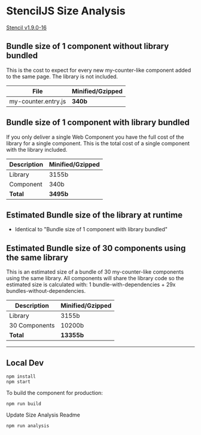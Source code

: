 # StencilJS Size Analysis

[Stencil v<!--VERSION-->1.9.0-16<!--/VERSION-->](https://stenciljs.com/)


## Bundle size of 1 component without library bundled

This is the cost to expect for every new my-counter-like component added to the same page. The library is not included.

| File            | Minified/Gzipped |
|---------------------|------|
| my-counter.entry.js | __<!--COMPONENT-->340<!--/COMPONENT-->b__ |


## Bundle size of 1 component with library bundled

If you only deliver a single Web Component you have the full cost of the library for a single component. This is the total cost of a single component with the library included.

| Description | Minified/Gzipped  |
|-------------|-------|
| Library     | <!--LIBRARY-->3155<!--/LIBRARY-->b |
| Component   | <!--COMPONENT-->340<!--/COMPONENT-->b  |
| __Total__   | __<!--LIBRARY_COMPONENT-->3495<!--/LIBRARY_COMPONENT-->b__ |


## Estimated Bundle size of the library at runtime

* Identical to "Bundle size of 1 component with library bundled"


## Estimated Bundle size of 30 components using the same library

This is an estimated size of a bundle of 30 my-counter-like components using the same library. All components will share the library code so the estimated size is calculated with: 1 bundle-with-dependencies + 29x bundles-without-dependencies.

| Description   | Minified/Gzipped   |
|---------------|--------|
| Library       | <!--LIBRARY-->3155<!--/LIBRARY-->b  |
| 30 Components | <!--COMPONENT_30-->10200<!--/COMPONENT_30-->b |
| __Total__     | __<!--LIBRARY_COMPONENT_30-->13355<!--/LIBRARY_COMPONENT_30-->b__ |


-----------


## Local Dev

    npm install
    npm start

To build the component for production:

    npm run build

Update Size Analysis Readme

    npm run analysis

